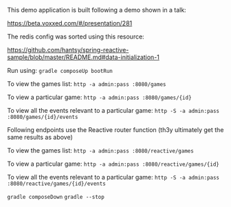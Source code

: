 This demo application is built following a demo shown in a talk:

https://beta.voxxed.com/#/presentation/281

The redis config was sorted using this resource:

https://github.com/hantsy/spring-reactive-sample/blob/master/README.md#data-initialization-1

Run using:
`gradle composeUp bootRun`

To view the games list:
`http -a admin:pass :8080/games`

To view a particular game:
`http -a admin:pass :8080/games/{id}`

To view all the events relevant to a particular game:
`http -S -a admin:pass :8080/games/{id}/events`

Following endpoints use the Reactive router function (th3y ultimately get the same results as above)

To view the games list:
`http -a admin:pass :8080/reactive/games`

To view a particular game:
`http -a admin:pass :8080/reactive/games/{id}`

To view all the events relevant to a particular game:
`http -S -a admin:pass :8080/reactive/games/{id}/events`

`gradle composeDown`
`gradle --stop`